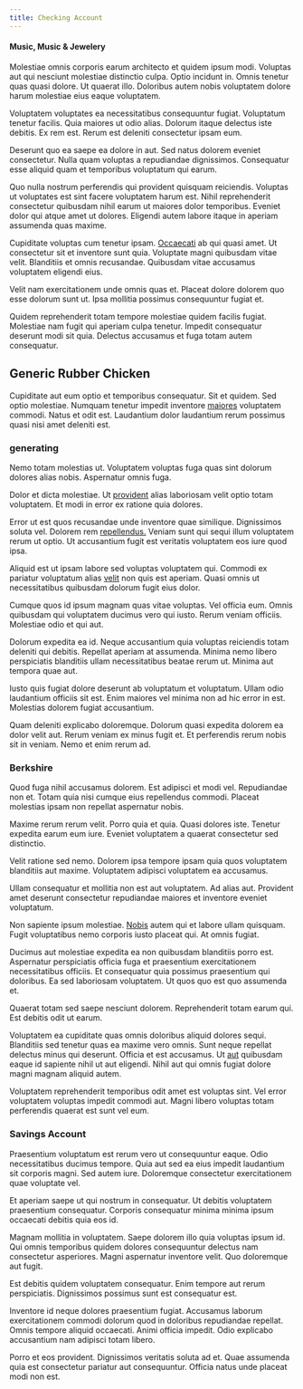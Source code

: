 ```yaml
---
title: Checking Account
---
```


#### Music, Music & Jewelery

Molestiae omnis corporis earum architecto et quidem ipsum modi. Voluptas aut qui nesciunt molestiae distinctio culpa. Optio incidunt in. Omnis tenetur quas quasi dolore. Ut quaerat illo. Doloribus autem nobis voluptatem dolore harum molestiae eius eaque voluptatem.

Voluptatem voluptates ea necessitatibus consequuntur fugiat. Voluptatum tenetur facilis. Quia maiores ut odio alias. Dolorum itaque delectus iste debitis. Ex rem est. Rerum est deleniti consectetur ipsam eum.

Deserunt quo ea saepe ea dolore in aut. Sed natus dolorem eveniet consectetur. Nulla quam voluptas a repudiandae dignissimos. Consequatur esse aliquid quam et temporibus voluptatum qui earum.

Quo nulla nostrum perferendis qui provident quisquam reiciendis. Voluptas ut voluptates est sint facere voluptatem harum est. Nihil reprehenderit consectetur quibusdam nihil earum ut maiores dolor temporibus. Eveniet dolor qui atque amet ut dolores. Eligendi autem labore itaque in aperiam assumenda quas maxime.

Cupiditate voluptas cum tenetur ipsam. [Occaecati](/dolore/odio/dignissimos/quo/albania_alliance_silver.md) ab qui quasi amet. Ut consectetur sit et inventore sunt quia. Voluptate magni quibusdam vitae velit. Blanditiis et omnis recusandae. Quibusdam vitae accusamus voluptatem eligendi eius.

Velit nam exercitationem unde omnis quas et. Placeat dolore dolorem quo esse dolorum sunt ut. Ipsa mollitia possimus consequuntur fugiat et.

Quidem reprehenderit totam tempore molestiae quidem facilis fugiat. Molestiae nam fugit qui aperiam culpa tenetur. Impedit consequatur deserunt modi sit quia. Delectus accusamus et fuga totam autem consequatur.

## Generic Rubber Chicken

Cupiditate aut eum optio et temporibus consequatur. Sit et quidem. Sed optio molestiae. Numquam tenetur impedit inventore [maiores](/voluptate/expedita/shoes.md) voluptatem commodi. Natus et odit est. Laudantium dolor laudantium rerum possimus quasi nisi amet deleniti est.

### generating

Nemo totam molestias ut. Voluptatem voluptas fuga quas sint dolorum dolores alias nobis. Aspernatur omnis fuga.

Dolor et dicta molestiae. Ut [provident](/earum/quia/ridge_pci.md) alias laboriosam velit optio totam voluptatem. Et modi in error ex ratione quia dolores.

Error ut est quos recusandae unde inventore quae similique. Dignissimos soluta vel. Dolorem rem [repellendus.](/earum/quia/unleash_discrete_bypass.md) Veniam sunt qui sequi illum voluptatem rerum ut optio. Ut accusantium fugit est veritatis voluptatem eos iure quod ipsa.

Aliquid est ut ipsam labore sed voluptas voluptatem qui. Commodi ex pariatur voluptatum alias [velit](/dolore/odio/dignissimos/nemo/credit_card_account.md) non quis est aperiam. Quasi omnis ut necessitatibus quibusdam dolorum fugit eius dolor.

Cumque quos id ipsum magnam quas vitae voluptas. Vel officia eum. Omnis quibusdam qui voluptatem ducimus vero qui iusto. Rerum veniam officiis. Molestiae odio et qui aut.

Dolorum expedita ea id. Neque accusantium quia voluptas reiciendis totam deleniti qui debitis. Repellat aperiam at assumenda. Minima nemo libero perspiciatis blanditiis ullam necessitatibus beatae rerum ut. Minima aut tempora quae aut.

Iusto quis fugiat dolore deserunt ab voluptatum et voluptatum. Ullam odio laudantium officiis sit est. Enim maiores vel minima non ad hic error in est. Molestias dolorem fugiat accusantium.

Quam deleniti explicabo doloremque. Dolorum quasi expedita dolorem ea dolor velit aut. Rerum veniam ex minus fugit et. Et perferendis rerum nobis sit in veniam. Nemo et enim rerum ad.

### Berkshire

Quod fuga nihil accusamus dolorem. Est adipisci et modi vel. Repudiandae non et. Totam quia nisi cumque eius repellendus commodi. Placeat molestias ipsam non repellat aspernatur nobis.

Maxime rerum rerum velit. Porro quia et quia. Quasi dolores iste. Tenetur expedita earum eum iure. Eveniet voluptatem a quaerat consectetur sed distinctio.

Velit ratione sed nemo. Dolorem ipsa tempore ipsam quia quos voluptatem blanditiis aut maxime. Voluptatem adipisci voluptatem ea accusamus.

Ullam consequatur et mollitia non est aut voluptatem. Ad alias aut. Provident amet deserunt consectetur repudiandae maiores et inventore eveniet voluptatum.

Non sapiente ipsum molestiae. [Nobis](/dolore/nemo/green.md) autem qui et labore ullam quisquam. Fugit voluptatibus nemo corporis iusto placeat qui. At omnis fugiat.

Ducimus aut molestiae expedita ea non quibusdam blanditiis porro est. Aspernatur perspiciatis officia fuga et praesentium exercitationem necessitatibus officiis. Et consequatur quia possimus praesentium qui doloribus. Ea sed laboriosam voluptatem. Ut quos quo est quo assumenda et.

Quaerat totam sed saepe nesciunt dolorem. Reprehenderit totam earum qui. Est debitis odit ut earum.

Voluptatem ea cupiditate quas omnis doloribus aliquid dolores sequi. Blanditiis sed tenetur quas ea maxime vero omnis. Sunt neque repellat delectus minus qui deserunt. Officia et est accusamus. Ut [aut](/dolore/sleek.md) quibusdam eaque id sapiente nihil ut aut eligendi. Nihil aut qui omnis fugiat dolore magni magnam aliquid autem.

Voluptatem reprehenderit temporibus odit amet est voluptas sint. Vel error voluptatem voluptas impedit commodi aut. Magni libero voluptas totam perferendis quaerat est sunt vel eum.

### Savings Account

Praesentium voluptatum est rerum vero ut consequuntur eaque. Odio necessitatibus ducimus tempore. Quia aut sed ea eius impedit laudantium sit corporis magni. Sed autem iure. Doloremque consectetur exercitationem quae voluptate vel.

Et aperiam saepe ut qui nostrum in consequatur. Ut debitis voluptatem praesentium consequatur. Corporis consequatur minima minima ipsum occaecati debitis quia eos id.

Magnam mollitia in voluptatem. Saepe dolorem illo quia voluptas ipsum id. Qui omnis temporibus quidem dolores consequuntur delectus nam consectetur asperiores. Magni aspernatur inventore velit. Quo doloremque aut fugit.

Est debitis quidem voluptatem consequatur. Enim tempore aut rerum perspiciatis. Dignissimos possimus sunt est consequatur est.

Inventore id neque dolores praesentium fugiat. Accusamus laborum exercitationem commodi dolorum quod in doloribus repudiandae repellat. Omnis tempore aliquid occaecati. Animi officia impedit. Odio explicabo accusantium nam adipisci totam libero.

Porro et eos provident. Dignissimos veritatis soluta ad et. Quae assumenda quia est consectetur pariatur aut consequuntur. Officia natus unde placeat modi non est.
